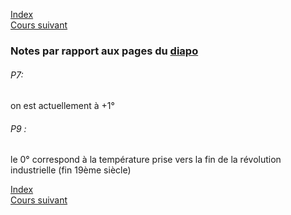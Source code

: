 [Index](./index.md)  
[Cours suivant](./cours_1.md)

### Notes par rapport aux pages du [diapo](./cours_0.pdf)

###### P7:  
on est actuellement à +1°

###### P9 :  
le 0° correspond à la température prise vers la fin de la révolution industrielle (fin 19ème siècle)

[Index](./index.md)  
[Cours suivant](./cours_1.md)
